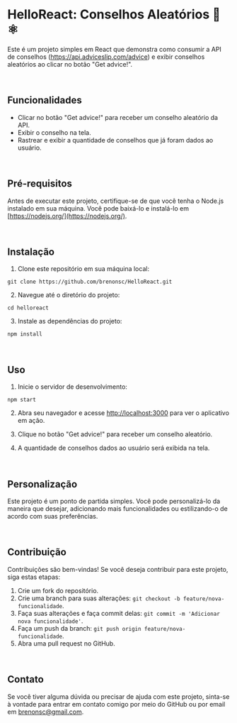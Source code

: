 # HelloReact: Conselhos Aleatórios :thinking::atom_symbol:

Este é um projeto simples em React que demonstra como consumir a API de conselhos (https://api.adviceslip.com/advice) e exibir conselhos aleatórios ao clicar no botão "Get advice!".

<br>

## Funcionalidades

- Clicar no botão "Get advice!" para receber um conselho aleatório da API.
- Exibir o conselho na tela.
- Rastrear e exibir a quantidade de conselhos que já foram dados ao usuário.

<br>

## Pré-requisitos

Antes de executar este projeto, certifique-se de que você tenha o Node.js instalado em sua máquina. Você pode baixá-lo e instalá-lo em [https://nodejs.org/](https://nodejs.org/).

<br>

## Instalação

1. Clone este repositório em sua máquina local:

```
git clone https://github.com/brenonsc/HelloReact.git
```

2. Navegue até o diretório do projeto:

```
cd helloreact
```

3. Instale as dependências do projeto:

```
npm install
```

<br>

## Uso

1. Inicie o servidor de desenvolvimento:

```
npm start
```

2. Abra seu navegador e acesse [http://localhost:3000](http://localhost:3000) para ver o aplicativo em ação.

3. Clique no botão "Get advice!" para receber um conselho aleatório.

4. A quantidade de conselhos dados ao usuário será exibida na tela.

<br>

## Personalização

Este projeto é um ponto de partida simples. Você pode personalizá-lo da maneira que desejar, adicionando mais funcionalidades ou estilizando-o de acordo com suas preferências.

<br>

## Contribuição

Contribuições são bem-vindas! Se você deseja contribuir para este projeto, siga estas etapas:

1. Crie um fork do repositório.
2. Crie uma branch para suas alterações: `git checkout -b feature/nova-funcionalidade`.
3. Faça suas alterações e faça commit delas: `git commit -m 'Adicionar nova funcionalidade'`.
4. Faça um push da branch: `git push origin feature/nova-funcionalidade`.
5. Abra uma pull request no GitHub.

<br>

## Contato

Se você tiver alguma dúvida ou precisar de ajuda com este projeto, sinta-se à vontade para entrar em contato comigo por meio do GitHub ou por email em [brenonsc@gmail.com](mailto:brenonsc@gmail.com).
